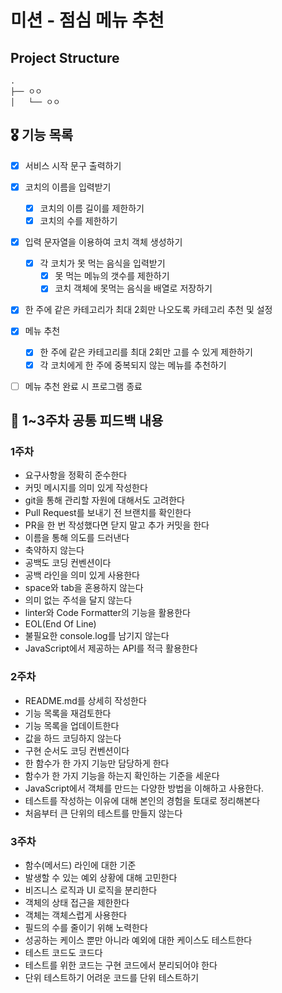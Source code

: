 # 미션 - 점심 메뉴 추천


## Project Structure


    .
    ├── ㅇㅇ
    │   └── ㅇㅇ


## 🎖️ 기능 목록
- [x] 서비스 시작 문구 출력하기
- [x] 코치의 이름을 입력받기
    - [x] 코치의 이름 길이를 제한하기
    - [x] 코치의 수를 제한하기
- [x] 입력 문자열을 이용하여 코치 객체 생성하기
    - [x] 각 코치가 못 먹는 음식을 입력받기
        - [x] 못 먹는 메뉴의 갯수를 제한하기
        - [x] 코치 객체에 못먹는 음식을 배열로 저장하기
- [x] 한 주에 같은 카테고리가 최대 2회만 나오도록 카테고리 추천 및 설정
- [x] 메뉴 추천
    - [x] 한 주에 같은 카테고리를 최대 2회만 고를 수 있게 제한하기
    - [x] 각 코치에게 한 주에 중복되지 않는 메뉴를 추천하기
- [ ] 메뉴 추천 완료 시 프로그램 종료


## 🔎 1~3주차 공통 피드백 내용

### 1주차
- 요구사항을 정확히 준수한다
- 커밋 메시지를 의미 있게 작성한다
- git을 통해 관리할 자원에 대해서도 고려한다
- Pull Request를 보내기 전 브랜치를 확인한다
- PR을 한 번 작성했다면 닫지 말고 추가 커밋을 한다
- 이름을 통해 의도를 드러낸다
- 축약하지 않는다
- 공백도 코딩 컨벤션이다
- 공백 라인을 의미 있게 사용한다
- space와 tab을 혼용하지 않는다
- 의미 없는 주석을 달지 않는다
- linter와 Code Formatter의 기능을 활용한다
- EOL(End Of Line)
- 불필요한 console.log를 남기지 않는다
- JavaScript에서 제공하는 API를 적극 활용한다


### 2주차
- README.md를 상세히 작성한다
- 기능 목록을 재검토한다
- 기능 목록을 업데이트한다
- 값을 하드 코딩하지 않는다
- 구현 순서도 코딩 컨벤션이다
- 한 함수가 한 가지 기능만 담당하게 한다
- 함수가 한 가지 기능을 하는지 확인하는 기준을 세운다
- JavaScript에서 객체를 만드는 다양한 방법을 이해하고 사용한다.
- 테스트를 작성하는 이유에 대해 본인의 경험을 토대로 정리해본다
- 처음부터 큰 단위의 테스트를 만들지 않는다


### 3주차
- 함수(메서드) 라인에 대한 기준
- 발생할 수 있는 예외 상황에 대해 고민한다
- 비즈니스 로직과 UI 로직을 분리한다
- 객체의 상태 접근을 제한한다
- 객체는 객체스럽게 사용한다
- 필드의 수를 줄이기 위해 노력한다
- 성공하는 케이스 뿐만 아니라 예외에 대한 케이스도 테스트한다
- 테스트 코드도 코드다
- 테스트를 위한 코드는 구현 코드에서 분리되어야 한다
- 단위 테스트하기 어려운 코드를 단위 테스트하기
